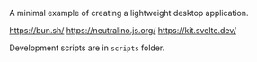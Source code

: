 A minimal example of creating a lightweight desktop application.

https://bun.sh/
https://neutralino.js.org/
https://kit.svelte.dev/

Development scripts are in `scripts` folder.
